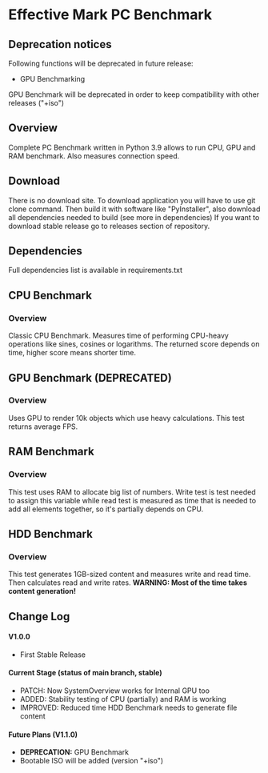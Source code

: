 # Effective Mark PC Benchmark

## Deprecation notices
Following functions will be deprecated in future release:
+ GPU Benchmarking

GPU Benchmark will be deprecated in order to keep compatibility with other
releases ("+iso")

## Overview
Complete PC Benchmark written in Python 3.9 allows to run CPU, GPU and RAM
benchmark. Also measures connection speed.

## Download
There is no download site. To download application you will have to
use git clone command. Then build it with software like "PyInstaller",
also download all dependencies needed to build (see more in dependencies)
If you want to download stable release go to releases section of repository.

## Dependencies
Full dependencies list is available in
requirements.txt

## CPU Benchmark
### Overview
Classic CPU Benchmark. Measures time of performing CPU-heavy operations
like sines, cosines or logarithms. The returned score depends on time,
higher score means shorter time.

## GPU Benchmark (DEPRECATED)
### Overview
Uses GPU to render 10k objects which use heavy calculations.
This test returns average FPS.

## RAM Benchmark
### Overview
This test uses RAM to allocate big list of numbers. Write test is test needed to
assign this variable while read test is measured as time that is needed to add all elements together,
so it's partially depends on CPU.

## HDD Benchmark
### Overview
This test generates 1GB-sized content and measures write and read time.
Then calculates read and write rates. 
**WARNING: Most of the time takes content generation!**

## Change Log
#### V1.0.0
+ First Stable Release

#### Current Stage (status of main branch, stable)
+ PATCH: Now SystemOverview works for Internal GPU too
+ ADDED: Stability testing of CPU (partially) and RAM is working
+ IMPROVED: Reduced time HDD Benchmark needs to generate file content


#### Future Plans (V1.1.0)
+ **DEPRECATION:** GPU Benchmark
+ Bootable ISO will be added (version "+iso")